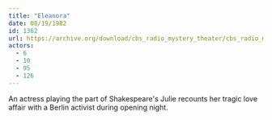 ```yaml
---
title: "Eleanora"
date: 08/19/1982
id: 1362
url: https://archive.org/download/cbs_radio_mystery_theater/cbs_radio_mystery_theater-1351-1399.zip/cbs_radio_mystery_theater-1351-1399%2Fcbsrmt_1362_eleanora.mp3
actors:
  - 6
  - 10
  - 95
  - 126
---
```

An actress playing the part of Shakespeare's Julie recounts her tragic love affair with a Berlin activist during opening night.